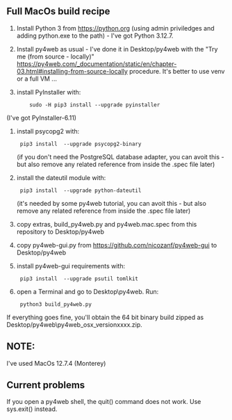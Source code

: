 ## Full MacOs build recipe
1. Install Python 3 from https://python.org (using admin priviledges and adding python.exe to the path) - I've got Python 3.12.7.
1. Install py4web as usual - I've done it in Desktop/py4web with the "Try me (from source - locally)" https://py4web.com/_documentation/static/en/chapter-03.html#installing-from-source-locally procedure. It's better to use venv or a full VM ...

1. install PyInstaller with:

           sudo -H pip3 install --upgrade pyinstaller

(I've got PyInstaller-6.11)

1. install psycopg2 with:

        pip3 install  --upgrade psycopg2-binary
        
   (if you don't need the PostgreSQL database adapter, you can avoit this - but also remove any related reference from inside the .spec file later)

1. install the dateutil module with:

        pip3 install  --upgrade python-dateutil
        
   (it's needed by some py4web tutorial, you can avoit this - but also remove any related reference from inside the .spec file later)

1. copy extras, build_py4web.py and py4web.mac.spec from this repository to Desktop/py4web

1. copy py4web-gui.py from https://github.com/nicozanf/py4web-gui to Desktop/py4web
   
1. install py4web-gui requirements with:

        pip3 install  --upgrade psutil tomlkit

1. open a Terminal and go to Desktop\py4web. Run:

        python3 build_py4web.py

If everything goes fine, you'll obtain the 64 bit binary build zipped as Desktop/py4web\py4web_osx_versionxxxx.zip.


## NOTE:

I've used MacOs 12.7.4 (Monterey)

## Current problems

If you open a py4web shell, the quit() command does not work. Use sys.exit() instead.
